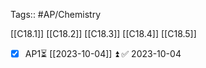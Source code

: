 Tags:: #AP/Chemistry 

[[C18.1]]
[[C18.2]]
[[C18.3]]
[[C18.4]]
[[C18.5]]

- [x] AP1⏳ [[2023-10-04]] ⏫ ✅ 2023-10-04
